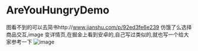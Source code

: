 # AreYouHungryDemo
图看不到的可以去简书http://www.jianshu.com/p/92ed3fe6e239
仿饿了么选择商品交互,image 变详情页,在掘金上看到安卓的,自己写过类似的,就也写一个给大家参考一下
![image](https://github.com/manonghao/AreYouHungryDemo/效果图/仿饿了么交互.gif)
